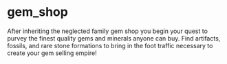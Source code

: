 # gem_shop

After inheriting the neglected family gem shop you begin your quest to purvey the finest quality gems and minerals anyone can buy. Find artifacts, fossils, and rare stone formations to bring in the foot traffic necessary to create your gem selling empire! 
